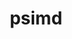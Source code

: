 ---
title: "psimd"
layout: cache
categories: [package, v2025.07.0]
meta: {"compilers": ["none"], "num_specs": 8, "num_specs_by_stack": {"e4s": 2, "ml-darwin-aarch64-mps": 2, "ml-linux-aarch64-cpu": 2, "ml-linux-aarch64-cuda": 2, "ml-linux-x86_64-cpu": 2, "ml-linux-x86_64-cuda": 2, "root": 8}, "oss": ["sequoia", "ubuntu22.04", "ubuntu24.04"], "platforms": ["darwin", "linux"], "stacks": ["e4s", "ml-darwin-aarch64-mps", "ml-linux-aarch64-cpu", "ml-linux-aarch64-cuda", "ml-linux-x86_64-cpu", "ml-linux-x86_64-cuda", "root"], "targets": ["aarch64", "x86_64_v3"], "versions": ["2020-05-17"]}
spec_details: [{"compiler": "none", "hash": "3zg7eaijbx6qj23qq53mswnvez4tbssr", "os": "sequoia", "platform": "darwin", "size": "-", "stacks": ["ml-darwin-aarch64-mps", "root"], "target": "aarch64", "variants": ["build_system=cmake", "build_type=Release", "commit=072586a71b55b7f8c584153d223e95687148a900", "generator=ninja", "~ipo"], "versions": ["2020-05-17"]}, {"compiler": "none", "hash": "7anmcbiofi6m6twdhyszokxb7miznyyv", "os": "ubuntu22.04", "platform": "linux", "size": "-", "stacks": ["e4s", "root"], "target": "x86_64_v3", "variants": ["build_system=cmake", "build_type=Release", "commit=072586a71b55b7f8c584153d223e95687148a900", "generator=ninja", "~ipo"], "versions": ["2020-05-17"]}, {"compiler": "none", "hash": "c755fftlpors2mffj67j2yuyd2vpsfh3", "os": "sequoia", "platform": "darwin", "size": "-", "stacks": ["ml-darwin-aarch64-mps", "root"], "target": "aarch64", "variants": ["build_system=cmake", "build_type=Release", "commit=072586a71b55b7f8c584153d223e95687148a900", "generator=ninja", "~ipo"], "versions": ["2020-05-17"]}, {"compiler": "none", "hash": "cu2aevucxhsfptpopbefbflofvkpri2n", "os": "ubuntu24.04", "platform": "linux", "size": "-", "stacks": ["ml-linux-aarch64-cpu", "ml-linux-aarch64-cuda", "root"], "target": "aarch64", "variants": ["build_system=cmake", "build_type=Release", "commit=072586a71b55b7f8c584153d223e95687148a900", "generator=ninja", "~ipo"], "versions": ["2020-05-17"]}, {"compiler": "none", "hash": "ilvyhnutufmgc65t65j7qyfua6jwsxpm", "os": "ubuntu24.04", "platform": "linux", "size": "-", "stacks": ["ml-linux-x86_64-cpu", "ml-linux-x86_64-cuda", "root"], "target": "x86_64_v3", "variants": ["build_system=cmake", "build_type=Release", "commit=072586a71b55b7f8c584153d223e95687148a900", "generator=ninja", "~ipo"], "versions": ["2020-05-17"]}, {"compiler": "none", "hash": "r7bxa3otfjau7dyj2ruupj55bjmaeygt", "os": "ubuntu24.04", "platform": "linux", "size": "-", "stacks": ["ml-linux-aarch64-cpu", "ml-linux-aarch64-cuda", "root"], "target": "aarch64", "variants": ["build_system=cmake", "build_type=Release", "commit=072586a71b55b7f8c584153d223e95687148a900", "generator=ninja", "~ipo"], "versions": ["2020-05-17"]}, {"compiler": "none", "hash": "rqqecdja6j4hu2chgvj2qokwjrpvkwam", "os": "ubuntu24.04", "platform": "linux", "size": "-", "stacks": ["ml-linux-x86_64-cpu", "ml-linux-x86_64-cuda", "root"], "target": "x86_64_v3", "variants": ["build_system=cmake", "build_type=Release", "commit=072586a71b55b7f8c584153d223e95687148a900", "generator=ninja", "~ipo"], "versions": ["2020-05-17"]}, {"compiler": "none", "hash": "zty6ho3dkrmmy2otrxpmphgj5xwshnkx", "os": "ubuntu22.04", "platform": "linux", "size": "-", "stacks": ["e4s", "root"], "target": "x86_64_v3", "variants": ["build_system=cmake", "build_type=Release", "commit=072586a71b55b7f8c584153d223e95687148a900", "generator=ninja", "~ipo"], "versions": ["2020-05-17"]}]
---